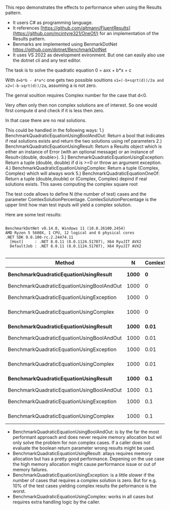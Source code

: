 This repo demonstrates the effects to performance when using the Results pattern.

- It users C# as programming language.
- It references [https://github.com/altmann/FluentResults](https://github.com/mcintyre321/OneOf/) for an implementation of the Results pattern.
- Benmarks are implemented using BenmarkDotNet https://github.com/dotnet/BenchmarkDotNet
- It uses VS 2022 as development evironment. But one can easily also use the dotnet cli and any test editor.
  
The task is to solve the quadratic equation 0 = a*x*x + b*x + c

With ```d=b*b - 4*a*c``` one gets two possible soultions ```x1=(-b+sqrt(d))/2a and x2=(-b-sqrt(d))/2a```, assuming a is not zero.

The genral soultion requires Complex number for the case that d<0.

Very often only then non complex solutions are of interest. So one would first compute d and check if it is less then zero.

In that case there are no real solutions.

This could be handled in the following ways:
1.) BenchmarkQuadraticEquationUsingBoolAndOut: Return a bool that indicates if real solutions exists and return the two solutions using ref parameters
2.) BenchmarkQuadraticEquationUsingResult: Return a Results object which is either an instance of Error (with an optional message) or an instance of Result<(double, double>).
3.) BenchmarkQuadraticEquationUsingException: Return a tuple (double, double) if d is >=0 or throw an argument exception.
4.) BenchmarkQuadraticEquationUsingComplex: Return a tuple (Complex, Complex) which will always work
5.) BenchmarkQuadraticEquationOneOf: Return a tuple (double,double) or (Complex, Complex) depind if real solutions exists. This saves computing the complex square root

The test code allows to define N (the number of test) cases and the parameter ComlexSolutionPercentage. ComlexSolutionPercentage is the upper limit how man test inputs will yield a complex solution.

Here are some test results:
```

BenchmarkDotNet v0.14.0, Windows 11 (10.0.26100.2454)
AMD Ryzen 5 5600X, 1 CPU, 12 logical and 6 physical cores
.NET SDK 9.0.100-rc.2.24474.11
  [Host]     : .NET 8.0.11 (8.0.1124.51707), X64 RyuJIT AVX2
  DefaultJob : .NET 8.0.11 (8.0.1124.51707), X64 RyuJIT AVX2


```
| Method                                    | N    | ComlexSolutionPercentage | Mean         | Error       | StdDev      | Gen0    | Allocated |
|------------------------------------------ |----- |------------------------- |-------------:|------------:|------------:|--------:|----------:|
| **BenchmarkQuadraticEquationUsingResult**     | **1000** | **0**                        |  **78,603.3 ns** | **1,492.77 ns** | **1,597.25 ns** | **17.5781** |  **296000 B** |
| BenchmarkQuadraticEquationUsingBoolAndOut | 1000 | 0                        |     904.2 ns |    18.00 ns |    25.82 ns |       - |         - |
| BenchmarkQuadraticEquationUsingException  | 1000 | 0                        |   1,584.2 ns |    16.17 ns |    15.12 ns |       - |         - |
| BenchmarkQuadraticEquationUsingComplex    | 1000 | 0                        |  12,145.9 ns |    35.29 ns |    29.47 ns |       - |         - |
| **BenchmarkQuadraticEquationUsingResult**     | **1000** | **0.01**                     |  **85,330.9 ns** | **1,631.41 ns** | **1,602.26 ns** | **17.5781** |  **297040 B** |
| BenchmarkQuadraticEquationUsingBoolAndOut | 1000 | 0.01                     |     957.5 ns |     8.07 ns |     7.15 ns |       - |         - |
| BenchmarkQuadraticEquationUsingException  | 1000 | 0.01                     |  51,227.8 ns |   783.93 ns |   733.29 ns |  0.1831 |    3120 B |
| BenchmarkQuadraticEquationUsingComplex    | 1000 | 0.01                     |  12,376.9 ns |   152.80 ns |   142.92 ns |       - |         - |
| **BenchmarkQuadraticEquationUsingResult**     | **1000** | **0.1**                      |  **89,740.4 ns** | **1,112.76 ns** |   **986.44 ns** | **18.0664** |  **302960 B** |
| BenchmarkQuadraticEquationUsingBoolAndOut | 1000 | 0.1                      |     926.9 ns |     9.48 ns |     8.86 ns |       - |         - |
| BenchmarkQuadraticEquationUsingException  | 1000 | 0.1                      | 324,375.0 ns |   729.28 ns |   646.49 ns |  0.9766 |   20880 B |
| BenchmarkQuadraticEquationUsingComplex    | 1000 | 0.1                      |  12,496.4 ns |   241.85 ns |   226.23 ns |       - |         - |

- BenchmarkQuadraticEquationUsingBoolAndOut: is by the far the most performant approach and does never require memory allocation but wil only solve the problem for non complex cases. If a caller does not evaluate the boolean return parameter wrong results might be used.
- BenchmarkQuadraticEquationUsingResult: allays requires memory allocation but has a pretty good performance. Depening on the use case the high memory allocation might cause performance issue or out of memory failures.
- BenchmarkQuadraticEquationUsingException: is a little slower if the number of cases that requires a complex solution is zero. But for e.g. 10% of the test cases yielding complex results the peformance is the worst.
- BenchmarkQuadraticEquationUsingComplex: works in all cases but requires extra handling logic by the caller.

